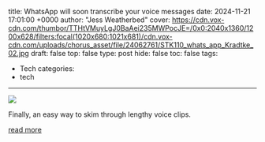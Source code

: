 title: WhatsApp will soon transcribe your voice messages
date: 2024-11-21 17:01:00 +0000
author: "Jess Weatherbed"
cover: https://cdn.vox-cdn.com/thumbor/TTHtVMuyLgJ0BaAei235MWPocJE=/0x0:2040x1360/1200x628/filters:focal(1020x680:1021x681)/cdn.vox-cdn.com/uploads/chorus_asset/file/24062761/STK110_whats_app_Kradtke_02.jpg
draft: false
top: false
type: post
hide: false
toc: false
tags:
  - Tech
categories:
  - tech
---

![](https://cdn.vox-cdn.com/thumbor/TTHtVMuyLgJ0BaAei235MWPocJE=/0x0:2040x1360/1200x628/filters:focal(1020x680:1021x681)/cdn.vox-cdn.com/uploads/chorus_asset/file/24062761/STK110_whats_app_Kradtke_02.jpg)

Finally, an easy way to skim through lengthy voice clips.

[read more](https://www.theverge.com/2024/11/21/24302365/whatsapp-voice-message-transcription-feature-availability-ios-android)
